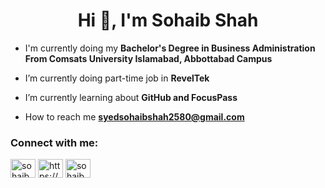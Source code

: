 
<h1 align="center">Hi 👋, I'm Sohaib Shah</h1>

- I'm currently doing my **Bachelor's Degree in Business Administration From Comsats University Islamabad, Abbottabad Campus**


- I’m currently doing part-time job in **RevelTek**

- I’m currently learning about **GitHub and FocusPass**

- How to reach me **syedsohaibshah2580@gmail.com**


<h3 align="left">Connect with me:</h3>
<p align="left">
<a href="https://twitter.com/sohaib_2580" target="blank"><img align="center" src="https://raw.githubusercontent.com/rahuldkjain/github-profile-readme-generator/master/src/images/icons/Social/twitter.svg" alt="sohaib_2580" height="30" width="40" /></a>
<a href="https://linkedin.com/in/https://www.linkedin.com/in/syed-sohaib-shah-b46aa8254/" target="blank"><img align="center" src="https://raw.githubusercontent.com/rahuldkjain/github-profile-readme-generator/master/src/images/icons/Social/linked-in-alt.svg" alt="https://www.linkedin.com/in/syed-sohaib-shah-b46aa8254/" height="30" width="40" /></a>
<a href="https://instagram.com/sohaib.2580" target="blank"><img align="center" src="https://raw.githubusercontent.com/rahuldkjain/github-profile-readme-generator/master/src/images/icons/Social/instagram.svg" alt="sohaib.2580" height="30" width="40" /></a>
</p>

